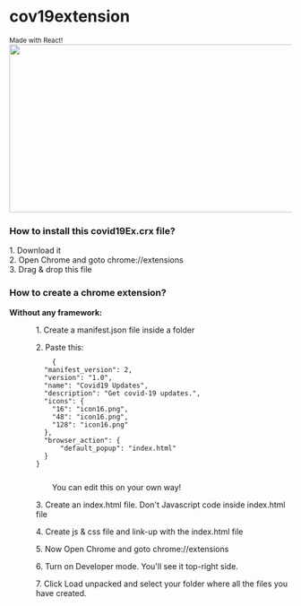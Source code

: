 # cov19extension
<small> Made with React! </small><br>
<img src="https://github.com/faisalbrur/cov19extension/blob/master/demo%20pic.png?raw=true" height="300px" width="610px" />
<br>
<h3> How to install this covid19Ex.crx file?</h3>
  1. Download it <br>
  2. Open Chrome and goto chrome://extensions<br>
  3. Drag & drop this file<br>
  
 <h3>How to create a chrome extension?</h3>
 <b>Without any framework:</b><br />
 <ul>
  <ol> 1. Create a manifest.json file inside a folder</ol>
  <ol> 2. Paste this:
    <code> <pre>
    {
  "manifest_version": 2,
  "version": "1.0",
  "name": "Covid19 Updates",
  "description": "Get covid-19 updates.",
  "icons": {
    "16": "icon16.png",
    "48": "icon16.png",
    "128": "icon16.png"
  },
  "browser_action": {
      "default_popup": "index.html"
  }
}
</pre>
    </code>
    You can edit this on your own way!
  </ol>
  <ol>3. Create an index.html file. Don't Javascript code inside index.html file</ol>
  <ol>4. Create js & css file and link-up with the index.html file</ol>
  <ol>5. Now Open Chrome and goto chrome://extensions </ol>
  <ol>6. Turn on Developer mode. You'll see it top-right side.</ol>
  <ol>7. Click Load unpacked and select your folder where all the files you have created.</ol>
</ul>
